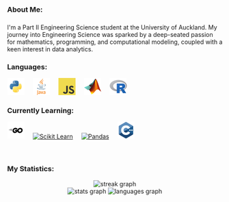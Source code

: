 <h3 align="left">About Me:</h3>

###

<p align="left">
  I'm a Part II Engineering Science student at the University of Auckland. My journey into Engineering Science was sparked by a deep-seated passion for mathematics, programming, and computational modeling, coupled with a keen interest in data analytics.
</p>


<h3 align="left">Languages:</h3>

<div align="left">
  <a href="https://python.org" target="_blank"><img alt="Python" height="40" src="https://raw.githubusercontent.com/github/explore/80688e429a7d4ef2fca1e82350fe8e3517d3494d/topics/python/python.png"></a>
  <img width="12" />
  <a href="https://java.com" target="_blank"><img alt="Java" height="40" src="https://raw.githubusercontent.com/github/explore/5b3600551e122a3277c2c5368af2ad5725ffa9a1/topics/java/java.png"></a>
  <img width="12" />
  <a href="https://javascript.com" target="_blank"><img alt="Javascript" height="40" src="https://raw.githubusercontent.com/github/explore/80688e429a7d4ef2fca1e82350fe8e3517d3494d/topics/javascript/javascript.png"></a>
  <img width="12" />
  <a href="https://mathworks.com/products/matlab.html" target="_blank"><img alt="Matlab" height="40" src="https://raw.githubusercontent.com/github/explore/fb1413905cbb7f6639f234c4e2c933e69f484a4f/topics/matlab/matlab.png"></a>
  <img width="12" />
  <a href="https://www.r-project.org/" target="_blank"><img alt="R Language" height="40" src="https://raw.githubusercontent.com/github/explore/80688e429a7d4ef2fca1e82350fe8e3517d3494d/topics/r/r.png"></a>  
</div>

<h3 align="left">Currently Learning:</h3>
<div align="left">
    <a href="https://go.dev/" target="_blank"><img alt="Go" height="40" src="https://raw.githubusercontent.com/github/explore/ac0b33cc8936c152bc0dacf91436f8099a5413c9/topics/go/go.png"></a>
    <img width="12" />
    <a href="https://github.com/scikit-learn" target="_blank"><img alt="Scikit Learn" height="40" src="https://avatars.githubusercontent.com/u/365630?s=200&v=4"></a>
    <img width="12" />
    <a href="https://pandas.pydata.org/" target="_blank"><img alt="Pandas" height="40" src="https://avatars.githubusercontent.com/u/21206976?s=200&v=4"></a>
    <img width="12" />
    <a href="https://cplusplus.com/" target="_blank"><img alt="C++" height="40" src="https://raw.githubusercontent.com/github/explore/180320cffc25f4ed1bbdfd33d4db3a66eeeeb358/topics/cpp/cpp.png"></a>
</div>

<br>
<br>

<h3 align="left">My Statistics:</h3>

<div align="center">
  <img src="https://streak-stats.demolab.com?user=chriso345&locale=en&mode=daily&theme=github_dark_dimmed&hide_border=false&border_radius=5&order=3&bg_color=00000000" height="220" alt="streak graph"  />
</div>

<div align="center">
  <img src="https://github-readme-stats.vercel.app/api?username=chriso345&hide_title=false&hide_rank=false&show_icons=true&include_all_commits=true&count_private=true&disable_animations=false&locale=en&hide_border=true&order=1&theme=github_dark_dimmed&bg_color=00000000" height="150" alt="stats graph"  />
  <img src="https://github-readme-stats.vercel.app/api/top-langs?username=chriso345&locale=en&hide_title=false&layout=compact&card_width=320&langs_count=5&theme=github_dark_dimmed&hide_border=true&order=2&bg_color=00000000" height="150" alt="languages graph"  />
</div>
